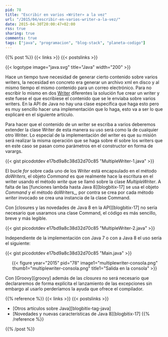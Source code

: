 ```yaml
---
pid: 78
title: "Escribir en varios «Writer» a la vez"
url: "/2015/04/escribir-en-varios-writer-a-la-vez/"
date: 2015-04-30T20:00:47+02:00
rss: true
sharing: true
comments: true
tags: ["java", "programacion", "blog-stack", "planeta-codigo"]
---
```


{{% post %}}
{{< links >}}
{{< postslinks >}}

{{< logotype image="java.svg" title="Java" width="200" >}}

Hace un tiempo tuve necesidad de generar cierto contenido sobre varios writers, la necesidad en concreto era generar un archivo xml en disco y al mismo tiempo el mismo contenido para un correo electrónico. Para no escribir lo mismo en dos [Writer](https://docs.oracle.com/javase/8/docs/api/java/io/Writer.html) diferentes la solución fue crear un writer y este fuese el que escribiese el contenido que se le enviaba sobre varios writers. En la API de Java no hay una clase específica que haga esto pero es muy sencillo hacer una implementación que lo haga, esto va a ser lo que explicaré en el siguiente artículo.

Para hacer que el contenido de un writer se escriba a varios deberemos extender la clase Writer de esta manera su uso será como la de cualquier otro Writer. Lo especial de la implementación del writer es que su misión será realizar la misma operación que se haga sobre él sobre los writers que en este caso se pasan como parámetros en el constructor en forma de varargs.

{{< gist picodotdev e17bd9a8c38d32d70c85 "MultipleWriter-1.java" >}}

El bucle _for_ sobre cada uno de los _Writer_ está encapsulado en el método _doWriters_, el objeto _Command_ es que realmente hace la escritura en el writer usando el método _write_ que se llamó sobre la clase _MultipleWriter_. A falta de las [funciones lambda hasta Java 8][blogbitix-17] se usa el objeto _Command_ y el método doWriters_, por contra se crea por cada método _writer_ invocado se crea una instancia de la clase Command.

Con [closures y las novedades de Java 8 en la API][blogbitix-17] no sería necesario que usaramos una clase Command, el código es más sencillo, breve y más legible.

{{< gist picodotdev e17bd9a8c38d32d70c85 "MultipleWriter-2.java" >}}

Independiente de la implementación con Java 7 o con a Java 8 el uso sería el siguiente:

{{< gist picodotdev e17bd9a8c38d32d70c85 "Main.java" >}}

<div class="media" style="text-align: center;">
    {{< figure year="2015" pid="78"
        image1="multiplewriter-consola.png" thumb1="multiplewriter-consola.png" title1="Salida en la consola" >}}
</div>

Con [Groovy][groovy] además de las _closures_ no será necesario que declararemos de forma explícita el lanzamiento de las excepciones sin embargo al usarlo perderíamos la ayuda que ofrece el compilador.

{{% reference %}}
{{< links >}}
{{< postslinks >}}
* [Otros artículos sobre Java][blogbitix-tag-java]
* [Novedades y nuevas características de Java 8][blogbitix-17]
{{% /reference %}}

{{% /post %}}
